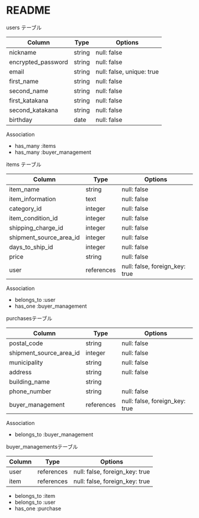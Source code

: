 # README

   users テーブル

| Column             | Type   | Options                   |
| ------------------ | ------ | ------------------------- |
| nickname           | string | null: false               |
| encrypted_password | string | null: false               |
| email              | string | null: false, unique: true |
| first_name         | string | null: false               |
| second_name        | string | null: false               |
| first_katakana     | string | null: false               |
| second_katakana    | string | null: false               |
| birthday           | date   | null: false               |


   Association
   
   - has_many :items
   - has_many :buyer_management

  items テーブル

| Column                  | Type       | Options                        |
| ----------------------- | ---------- |------------------------------- |
| item_name               | string     | null: false                    |
| item_information        | text       | null: false                    |
| category_id             | integer    | null: false                    |
| item_condition_id       | integer    | null: false                    |
| shipping_charge_id      | integer    | null: false                    |
| shipment_source_area_id | integer    | null: false                    |
| days_to_ship_id         | integer    | null: false                    |
| price                   | string     | null: false                    |
| user                    | references | null: false, foreign_key: true |

   Association
   - belongs_to :user
   - has_one :buyer_management

   purchasesテーブル

| Column                  | Type       | Options     |
| ----------------------- | ---------- | ----------- |
| postal_code             | string     | null: false |
| shipment_source_area_id | integer    | null: false |
| municipality            | string     | null: false |
| address                 | string     | null: false |
| building_name           | string     |
| phone_number            | string     | null: false |
| buyer_management        | references | null: false, foreign_key: true |

   Association

   - belongs_to :buyer_management

buyer_managementsテーブル

| Column    | Type       | Options                        |
| --------- | ---------- | ------------------------------ |
| user      | references | null: false, foreign_key: true |
| item      | references | null: false, foreign_key: true |

  - belongs_to :item
  - belongs_to :user
  - has_one :purchase